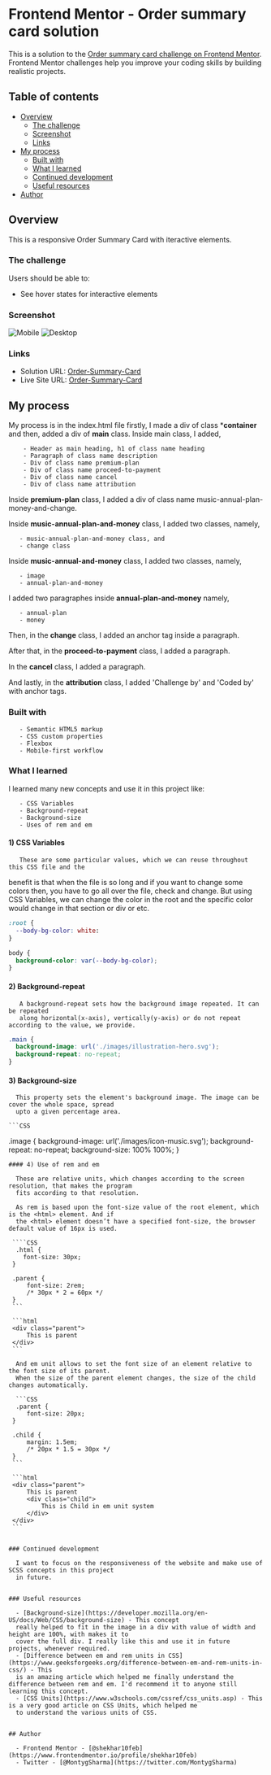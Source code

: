 # Frontend Mentor - Order summary card solution

This is a solution to the [Order summary card challenge on Frontend Mentor](https://www.frontendmentor.io/challenges/order-summary-component-QlPmajDUj). 
Frontend Mentor challenges help you improve your coding skills by building realistic projects. 

## Table of contents

- [Overview](#overview)
  - [The challenge](#the-challenge)
  - [Screenshot](#screenshot)
  - [Links](#links)
- [My process](#my-process)
  - [Built with](#built-with)
  - [What I learned](#what-i-learned)
  - [Continued development](#continued-development)
  - [Useful resources](#useful-resources)
- [Author](#author)


## Overview
This is a responsive Order Summary Card with iteractive elements.
### The challenge

Users should be able to:

- See hover states for interactive elements

### Screenshot

![Mobile](./Screenshot/mobile-resolution_375px.jpg)
![Desktop](./Screenshot/Desktop-resolution_1440px.jpg)


### Links

- Solution URL: [Order-Summary-Card](https://github.com/shekhar10feb/Order-Summary-Card)
- Live Site URL: [Order-Summary-Card](https://shekhar10feb.github.io/Order-Summary-Card/)

## My process

My process is in the index.html file firstly, I made a div of class ***container** and then, 
added a div of **main** class. Inside main class, I added,
        
        - Header as main heading, h1 of class name heading
        - Paragraph of class name description 
        - Div of class name premium-plan
        - Div of class name proceed-to-payment
        - Div of class name cancel
        - Div of class name attribution 

Inside **premium-plan** class, I added a div of class name music-annual-plan-money-and-change.

Inside **music-annual-plan-and-money** class, I added two classes, namely,
       
       - music-annual-plan-and-money class, and
       - change class

Inside **music-annual-and-money** class, I added two classes, namely,

       - image
       - annual-plan-and-money

I added two paragraphes inside **annual-plan-and-money** namely,
       
       - annual-plan
       - money 

Then, in the **change** class, I added an anchor tag inside a paragraph.

After that, in the **proceed-to-payment** class, I added a paragraph.

In the **cancel** class, I added a paragraph.

And lastly, in the **attribution** class, I added 'Challenge by' and 'Coded by' with anchor tags. 

### Built with

       - Semantic HTML5 markup
       - CSS custom properties
       - Flexbox
       - Mobile-first workflow


### What I learned

I learned many new concepts and use it in this project like: 

       - CSS Variables
       - Background-repeat 
       - Background-size
       - Uses of rem and em

   #### 1) CSS Variables 

       These are some particular values, which we can reuse throughout this CSS file and the 
benefit is that when the file is so long and if you want to change some colors then, you have to go 
all over the file, check and change. But using CSS Variables, we can change the color in the root 
and the specific color would change in that section or div or etc.
  
   ```CSS
   :root {
     --body-bg-color: white:
   }

   body {
     background-color: var(--body-bg-color);
   }
   ```
 #### 2) Background-repeat 

       A background-repeat sets how the background image repeated. It can be repeated 
       along horizontal(x-axis), vertically(y-axis) or do not repeat according to the value, we provide.
   
   ```CSS
   .main {
     background-image: url('./images/illustration-hero.svg');
     background-repeat: no-repeat;
   }
   ```
 #### 3) Background-size

      This property sets the element's background image. The image can be cover the whole space, spread 
      upto a given percentage area.

    ```CSS
   .image {
     background-image: url('./images/icon-music.svg');
     background-repeat: no-repeat;
     background-size: 100% 100%;
   }
   ```
 #### 4) Use of rem and em 

     These are relative units, which changes according to the screen resolution, that makes the program 
     fits according to that resolution. 
     
     As rem is based upon the font-size value of the root element, which is the <html> element. And if 
     the <html> element doesn’t have a specified font-size, the browser default value of 16px is used.

    ````CSS
     .html {
       font-size: 30px;
    }
    
    .parent {
        font-size: 2rem;
        /* 30px * 2 = 60px */
    }
    ```

    ```html
    <div class="parent">
        This is parent
    </div>
    ```

     And em unit allows to set the font size of an element relative to the font size of its parent. 
     When the size of the parent element changes, the size of the child changes automatically.

     ```CSS
     .parent {
        font-size: 20px;
    }
  
    .child {
        margin: 1.5em;
        /* 20px * 1.5 = 30px */
    }
    ```
    
    ```html
    <div class="parent">
        This is parent
        <div class="child">
            This is Child in em unit system
        </div>
    </div>
    ```


### Continued development

     I want to focus on the responsiveness of the website and make use of SCSS concepts in this project 
     in future.


### Useful resources

     - [Background-size](https://developer.mozilla.org/en-US/docs/Web/CSS/background-size) - This concept 
     really helped to fit in the image in a div with value of width and height are 100%, with makes it to 
     cover the full div. I really like this and use it in future projects, whenever required. 
     - [Difference between em and rem units in CSS](https://www.geeksforgeeks.org/difference-between-em-and-rem-units-in-css/) - This 
     is an amazing article which helped me finally understand the difference between rem and em. I'd recommend it to anyone still learning this concept.
     - [CSS Units](https://www.w3schools.com/cssref/css_units.asp) - This is a very good article on CSS Units, which helped me 
     to understand the various units of CSS.
 

## Author

     - Frontend Mentor - [@shekhar10feb](https://www.frontendmentor.io/profile/shekhar10feb)
     - Twitter - [@MontygSharma](https://twitter.com/MontygSharma)



